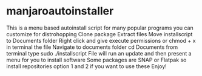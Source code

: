 # manjaroautoinstaller
This is a menu based autoinstall script for many popular programs you can customize for distrohopping
Clone package
Extract files
Move installscript to Documents folder
Right click and give execute permissions or chmod + x in terminal the file
Navigate to documents folder cd Documents from terminal
type sudo ./installscript
File will run an update and then present a menu for you to install software
Some packages are SNAP or Flatpak so install repositories option 1 and 2 if you want to use these 
Enjoy!
